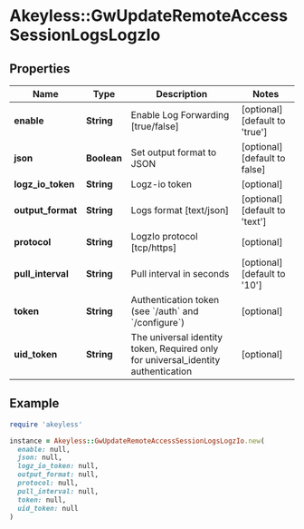 # Akeyless::GwUpdateRemoteAccessSessionLogsLogzIo

## Properties

| Name | Type | Description | Notes |
| ---- | ---- | ----------- | ----- |
| **enable** | **String** | Enable Log Forwarding [true/false] | [optional][default to &#39;true&#39;] |
| **json** | **Boolean** | Set output format to JSON | [optional][default to false] |
| **logz_io_token** | **String** | Logz-io token | [optional] |
| **output_format** | **String** | Logs format [text/json] | [optional][default to &#39;text&#39;] |
| **protocol** | **String** | LogzIo protocol [tcp/https] | [optional] |
| **pull_interval** | **String** | Pull interval in seconds | [optional][default to &#39;10&#39;] |
| **token** | **String** | Authentication token (see &#x60;/auth&#x60; and &#x60;/configure&#x60;) | [optional] |
| **uid_token** | **String** | The universal identity token, Required only for universal_identity authentication | [optional] |

## Example

```ruby
require 'akeyless'

instance = Akeyless::GwUpdateRemoteAccessSessionLogsLogzIo.new(
  enable: null,
  json: null,
  logz_io_token: null,
  output_format: null,
  protocol: null,
  pull_interval: null,
  token: null,
  uid_token: null
)
```

